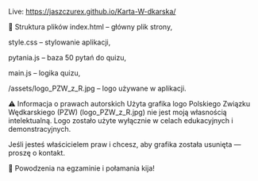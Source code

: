 Live: https://jaszczurex.github.io/Karta-W-dkarska/

📂 Struktura plików
index.html – główny plik strony,

style.css – stylowanie aplikacji,

pytania.js – baza 50 pytań do quizu,

main.js – logika quizu,

/assets/logo_PZW_z_R.jpg – logo używane w aplikacji.

⚠️ Informacja o prawach autorskich
Użyta grafika logo Polskiego Związku Wędkarskiego (PZW) (logo_PZW_z_R.jpg) nie jest moją własnością intelektualną.
Logo zostało użyte wyłącznie w celach edukacyjnych i demonstracyjnych.

Jeśli jesteś właścicielem praw i chcesz, aby grafika została usunięta — proszę o kontakt.

🎣 Powodzenia na egzaminie i połamania kija!
